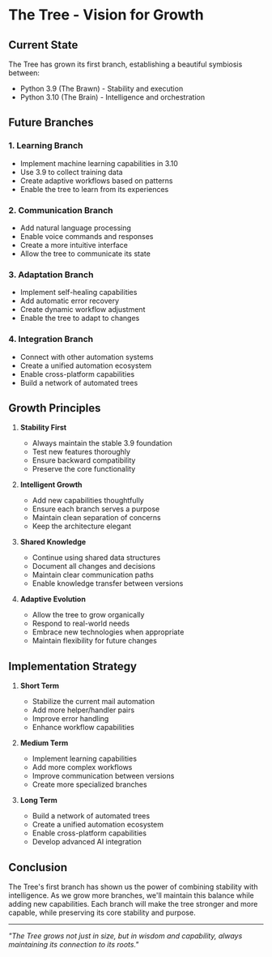 # The Tree - Vision for Growth

## Current State
The Tree has grown its first branch, establishing a beautiful symbiosis between:
- Python 3.9 (The Brawn) - Stability and execution
- Python 3.10 (The Brain) - Intelligence and orchestration

## Future Branches

### 1. Learning Branch
- Implement machine learning capabilities in 3.10
- Use 3.9 to collect training data
- Create adaptive workflows based on patterns
- Enable the tree to learn from its experiences

### 2. Communication Branch
- Add natural language processing
- Enable voice commands and responses
- Create a more intuitive interface
- Allow the tree to communicate its state

### 3. Adaptation Branch
- Implement self-healing capabilities
- Add automatic error recovery
- Create dynamic workflow adjustment
- Enable the tree to adapt to changes

### 4. Integration Branch
- Connect with other automation systems
- Create a unified automation ecosystem
- Enable cross-platform capabilities
- Build a network of automated trees

## Growth Principles

1. **Stability First**
   - Always maintain the stable 3.9 foundation
   - Test new features thoroughly
   - Ensure backward compatibility
   - Preserve the core functionality

2. **Intelligent Growth**
   - Add new capabilities thoughtfully
   - Ensure each branch serves a purpose
   - Maintain clean separation of concerns
   - Keep the architecture elegant

3. **Shared Knowledge**
   - Continue using shared data structures
   - Document all changes and decisions
   - Maintain clear communication paths
   - Enable knowledge transfer between versions

4. **Adaptive Evolution**
   - Allow the tree to grow organically
   - Respond to real-world needs
   - Embrace new technologies when appropriate
   - Maintain flexibility for future changes

## Implementation Strategy

1. **Short Term**
   - Stabilize the current mail automation
   - Add more helper/handler pairs
   - Improve error handling
   - Enhance workflow capabilities

2. **Medium Term**
   - Implement learning capabilities
   - Add more complex workflows
   - Improve communication between versions
   - Create more specialized branches

3. **Long Term**
   - Build a network of automated trees
   - Create a unified automation ecosystem
   - Enable cross-platform capabilities
   - Develop advanced AI integration

## Conclusion
The Tree's first branch has shown us the power of combining stability with intelligence. As we grow more branches, we'll maintain this balance while adding new capabilities. Each branch will make the tree stronger and more capable, while preserving its core stability and purpose.

---

*"The Tree grows not just in size, but in wisdom and capability, always maintaining its connection to its roots."* 